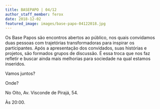 ```yaml
---
title: BASEPAPO | 04/12
author_staff_member: ferox
date: 2018-12-02
featured_image: images/base-papo-04122018.jpg
---
```

Os Base Papos são encontros abertos ao público, nos quais convidamos duas pessoas com trajetórias transformadoras para inspirar os participantes. Após a apresentação dos convidados, suas histórias e projetos, são formados grupos de discussão. É essa troca que nos faz refletir e buscar ainda mais melhorias para sociedade na qual estamos inseridos.

Vamos juntos?

Onde?

No Oito, Av. Visconde de Pirajá, 54.

Às 20:00.
